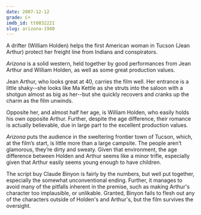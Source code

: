 ```yaml
---
date: 2007-12-12
grade: C+
imdb_id: tt0032221
slug: arizona-1940
---
```


A drifter (William Holden) helps the first American woman in Tucson (Jean Arthur) protect her freight line from Indians and conspirators.

_Arizona_ is a solid western, held together by good performances from Jean Arthur and William Holden, as well as some great production values.

Jean Arthur, who looks great at 40, carries the film well. Her entrance is a little shaky--she looks like Ma Kettle as she struts into the saloon with a shotgun almost as big as her--but she quickly recovers and cranks up the charm as the film unwinds.

Opposite her, and almost half her age, is William Holden, who easily holds his own opposite Arthur. Further, despite the age difference, their romance is actually believable, due in large part to the excellent production values.

_Arizona_ puts the audience in the sweltering frontier town of Tucson, which, at the film’s start, is little more than a large campsite. The people aren’t glamorous, they’re dirty and sweaty. Given that environment, the age difference between Holden and Arthur seems like a minor trifle, especially given that Arthur easily seems young enough to have children.

The script buy Claude Binyon is fairly by the numbers, but well put together, especially the somewhat unconventional ending. Further, it manages to avoid many of the pitfalls inherent in the premise, such as making Arthur's character too implausible, or unlikable. Granted, Binyon fails to flesh out any of the characters outside of Holden's and Arthur's, but the film survives the oversight.
